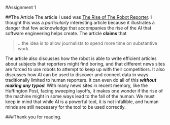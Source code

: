 #Assignment 1

##The Article
The article I used was [The Rise of The Robot Reporter](https://www.nytimes.com/2019/02/05/business/media/artificial-intelligence-journalism-robots.html?rref=collection%2Ftimestopic%2FArtificial%20Intelligence&action=click&contentCollection=timestopics&regifdon=stream&module=stream_unit&version=latest&contentPlacement=5&pgtype=collection).
I thought this was a *particularly* interesting article because it illustrates a danger that few acknowledge that accompanies the rise of the AI that software engineering helps create. The article **claims** that
>...the idea is to allow journalists to spend more time on substantive work.

The article also discusses how the robot is able to write efficient articles about subjects that reporters might find boring, and that different news sites are forced to use robots to attempt to keep up with their competitiors.
It also discusses how AI can be used to discover and connect data in ways traditionally limited to human reporters.
It can even do all of this ***without making any typos***! With many news sites in recent memory, like the Huffington Post, facing sweeping layoffs, it makes one wonder if the rise of the machine might in some ways lead to the fall of the human. 
We must keep in mind that while AI is a powerful tool, it is not infallible, and human minds are still necessary for the tool to be used correctly.

###Thank you for reading.
